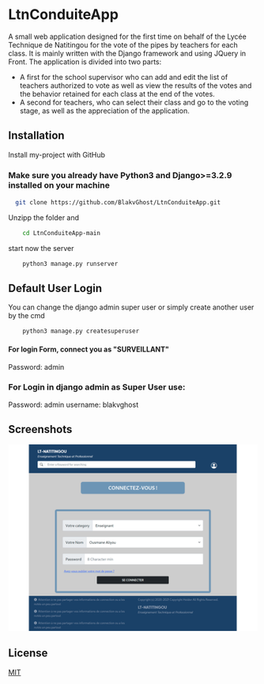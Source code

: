 
# LtnConduiteApp

A small web application designed for the first time on behalf of the Lycée Technique de Natitingou for the vote of the pipes by teachers for each class.
It is mainly written with the Django framework and using JQuery in Front.
The application is divided into two parts:
  - A first for the school supervisor who can add and edit the list of teachers authorized to vote as well as view the results of the votes and the behavior retained for each class at the end of the votes.
  - A second for teachers, who can select their class and go to the voting stage, as well as the appreciation of the application.


## Installation

Install my-project with GitHub

### Make sure you already have Python3 and Django>=3.2.9 installed on your machine

```bash
  git clone https://github.com/BlakvGhost/LtnConduiteApp.git

```
Unzipp the folder and
```bash
    cd LtnConduiteApp-main
```
start now the server

```bash
    python3 manage.py runserver
```
    
## Default User Login

  You can change the django admin super user or simply create another user by the cmd

  ```bash
      python3 manage.py createsuperuser
  ```

#### For login Form, connect you as "SURVEILLANT"
 
 Password: admin

### For Login in django admin as Super User use:

Password: admin
username: blakvghost
## Screenshots

![App Screenshot](screenshot.png)

## License

[MIT](https://choosealicense.com/licenses/mit/)
